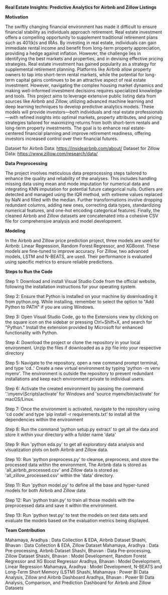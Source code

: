 **Real Estate Insights: Predictive Analytics for Airbnb and Zillow Listings**

**Motivation**

The swiftly changing financial environment has made it difficult to ensure financial stability as
individuals approach retirement. Real estate investment offers a compelling opportunity to
supplement traditional retirement plans such as 401(k)s and IRAs. By investing in real estate,
individuals can gain immediate rental income and benefit from long-term property appreciation,
providing a hedge against inflation. However, the challenge lies in identifying the best markets
and properties, and in devising effective pricing strategies. Real estate investment has gained
popularity as a strategy for supplemental retirement planning. Platforms like Airbnb allow
property owners to tap into short-term rental markets, while the potential for long-term capital
gains continues to be an attractive aspect of real estate investment. However, navigating the
complex housing market dynamics and making well-informed investment decisions requires
specialized knowledge and tools. This project aims to leverage extensive public listing data from
sources like Airbnb and Zillow, utilizing advanced machine learning and deep learning
techniques to develop predictive analytics models. These models will provide investors—both
individuals and real estate professionals—with refined insights into optimal markets, property
attributes, and pricing strategies tailored for maximizing returns from both short-term rentals and
long-term property investments. The goal is to enhance real estate-centered financial planning
and improve retirement readiness, offering investors increased control over their financial
futures.

Dataset for Airbnb Data: https://insideairbnb.com/about/
Dataset for Zillow Data: https://www.zillow.com/research/data/

**Data Preprocessing**

The project involves meticulous data preprocessing steps tailored to enhance the quality and
reliability of the analyses. This includes handling missing data using mean and mode imputation
for numerical data and integrating KNN imputation for potential future categorical nulls. Outliers
are detected and managed using the IQR method, with extreme values replaced by NaN and
filled with the median. Further transformations involve dropping redundant columns, adding new
ones, correcting data types, standardizing numerical features, and one-hot encoding categorical
features. Finally, the cleaned Airbnb and Zillow datasets are concatenated into a cohesive CSV
file for comprehensive analysis and model development.

**Modeling**

In the Airbnb and Zillow price prediction project, three models are used for Airbnb: Linear
Regression, Random Forest Regressor, and XGBoost. These models are fine-tuned to improve
accuracy. For Zillow, two advanced models, LSTM and N-BEATS, are used. Their performance
is evaluated using specific metrics to ensure reliable predictions.

**Steps to Run the Code**

Step 1: Download and install Visual Studio Code from the official website, following the
installation instructions for your operating system.

Step 2: Ensure that Python is installed on your machine by downloading it from python.org.
While installing, remember to select the option to "Add Python to PATH" if you are using
Windows.

Step 3: Open Visual Studio Code, go to the Extensions view by clicking on the square icon on
the sidebar or pressing Ctrl+Shift+X, and search for "Python." Install the extension provided by
Microsoft for enhanced functionality with Python.

Step 4: Download the project or clone the repository in your local environment. Unzip the files if
downloaded as a zip file into your respective directory

Step 5: Navigate to the repository, open a new command prompt terminal, and type 'cd..'
Create a new virtual environment by typing 'python -m venv myenv'. The environment is outside
the repository to prevent redundant installations and keep each environment private to individual
users.

Step 6: Activate the created environment by passing the command '.\myenv\Scripts\activate' for
Windows and 'source myenv/bin/activate' for macOS/Linux.

Step 7: Once the environment is activated, navigate to the repository using 'cd code' and type
'pip install -r requirements.txt' to install all the dependencies within the environment

Step 8: Run the command 'python setup.py extract' to get all the data and store it within your
directory with a folder name 'data'

Step 9: Run 'python eda.py' to get all exploratory data analysis and visualization plots on both
Airbnb and Zillow data.

Step 10: Run 'python preprocess.py' to cleanse, preprocess, and store the processed data
within the environment. The Airbnb data is stored as 'all_airbnb_processed.csv' and Zillow data
is stored as 'all_zillow_processed.csv' within the 'data' directory.

Step 11: Run 'python model.py' to define all the base and hyper-tuned models for both Airbnb
and Zillow data

Step 12: Run 'python train.py' to train all those models with the preprocessed data and save it
within the environment.

Step 13: Run 'python test.py' to test the models on test data sets and evaluate the models
based on the evaluation metrics being displayed.

**Team Contribution**

Mahamaya, Aradhya : Data Collection & EDA, Airbnb Dataset
Shashi, Bhavan : Data Collection & EDA, Zillow Dataset
Mahamaya, Aradhya : Data Pre-processing, Airbnb Dataset
Shashi, Bhavan : Data Pre-processing, Zillow Dataset
Shashi, Bhavan : Model Development, Random Forest Regressor and XG Boost Regressor
Aradhya, Bhavan : Model Development, Linear Regression
Mahamaya, Aradhya : Model Development, N-BEATS and Long-Term Short Memory (LSTM)
Shashi, Mahamaya : Power BI Data Analysis, Zillow and Airbnb Dashboard
Aradhya, Bhavan : Power BI Data Analysis, Comparison, and Prediction Dashboard for Airbnb and Zillow Datasets